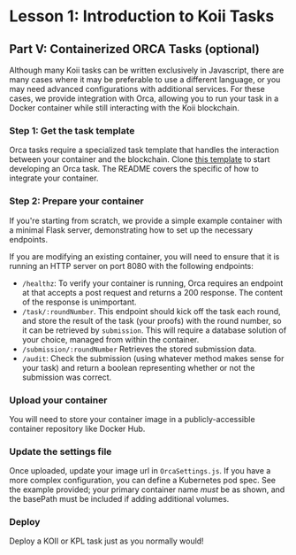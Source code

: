 # Lesson 1: Introduction to Koii Tasks

## Part V: Containerized ORCA Tasks (optional)

Although many Koii tasks can be written exclusively in Javascript, there are many cases where it may be preferable to use a different language, or you may need advanced configurations with additional services. For these cases, we provide integration with Orca, allowing you to run your task in a Docker container while still interacting with the Koii blockchain.

### Step 1: Get the task template

Orca tasks require a specialized task template that handles the interaction between your container and the blockchain. Clone [this template](https://github.com/koii-network/orca-task-template) to start developing an Orca task. The README covers the specific of how to integrate your container.

### Step 2: Prepare your container

If you're starting from scratch, we provide a simple example container with a minimal Flask server, demonstrating how to set up the necessary endpoints.

If you are modifying an existing container, you will need to ensure that it is running an HTTP server on port 8080 with the following endpoints:

- `/healthz`: To verify your container is running, Orca requires an endpoint at that accepts a post request and returns a 200 response. The content of the response is unimportant.
- `/task/:roundNumber`. This endpoint should kick off the task each round, and store the result of the task (your proofs) with the round number, so it can be retrieved by `submission`. This will require a database solution of your choice, managed from within the container.
- `/submission/:roundNumber` Retrieves the stored submission data.
- `/audit`: Check the submission (using whatever method makes sense for your task) and return a boolean representing whether or not the submission was correct.

### Upload your container

You will need to store your container image in a publicly-accessible container repository like Docker Hub.

### Update the settings file

Once uploaded, update your image url in `OrcaSettings.js`. If you have a more complex configuration, you can define a Kubernetes pod spec. See the example provided; your primary container name _must_ be as shown, and the basePath must be included if adding additional volumes.

### Deploy

Deploy a KOII or KPL task just as you normally would!
